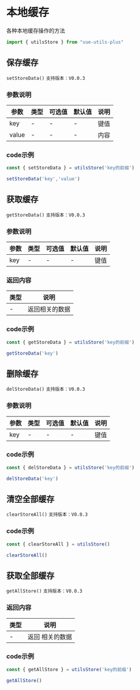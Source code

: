 # 本地缓存

各种本地缓存操作的方法

```javascript
import { utilsStore } from "vue-utils-plus"
```


## 保存缓存

`setStoreData()` `支持版本：V0.0.3`

### 参数说明

| 参数    | 类型  | 可选值 | 默认值 | 说明  |
|-------|-----|-----|-----|-----|
| key   | -   | -   | -   | 键值  |
| value | -   | -   | -   | 内容  |

### code示例

```javascript
const { setStoreData } = utilsStore('key的前缀')

setStoreData('key','value')
```


## 获取缓存

`getStoreData()` `支持版本：V0.0.3`

### 参数说明

| 参数  | 类型  | 可选值 | 默认值 | 说明  |
|-----|-----|-----|-----|-----|
| key | -   | -   | -   | 键值  |

### 返回内容

| 类型  | 说明      |
|-----|---------|
| -   | 返回相关的数据 |

### code示例

```javascript
const { getStoreData } = utilsStore('key的前缀')

getStoreData('key')
```


## 删除缓存

`delStoreData()` `支持版本：V0.0.3`

### 参数说明

| 参数  | 类型  | 可选值 | 默认值 | 说明  |
|-----|-----|-----|-----|-----|
| key | -   | -   | -   | 键值  |

### code示例

```javascript
const { delStoreData } = utilsStore('key的前缀')

delStoreData('key')
```

## 清空全部缓存

`clearStoreAll()` `支持版本：V0.0.3`

### code示例

```javascript
const { clearStoreAll } = utilsStore()

clearStoreAll()
```


## 获取全部缓存

`getAllStore()` `支持版本：V0.0.3`

### 返回内容

| 类型  | 说明       |
|-----|----------|
| -   | 返回 相关的数据 |

### code示例

```javascript
const { getAllStore } = utilsStore('key的前缀')

getAllStore()
```
